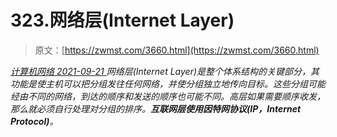 <!--yml
category: 未分类
date: 0001-01-01 00:00:00
-->

# 323.网络层(Internet Layer)

> 原文：[https://zwmst.com/3660.html](https://zwmst.com/3660.html)

   [ *计算机网络* ](https://zwmst.com/%e8%ae%a1%e7%ae%97%e6%9c%ba%e7%bd%91%e7%bb%9c)*[ <time datetime="2021-09-22T00:36:00+08:00"> 2021-09-21 </time> ](https://zwmst.com/3660.html)  网络层(Internet Layer)是整个体系结构的关键部分，其功能是使主机可以把分组发往任何网络，并使分组独立地传向目标。这些分组可能经由不同的网络，到达的顺序和发送的顺序也可能不同。高层如果需要顺序收发，那么就必须自行处理对分组的排序。**互联网层使用因特网协议(IP，Internet Protocol)**。*
